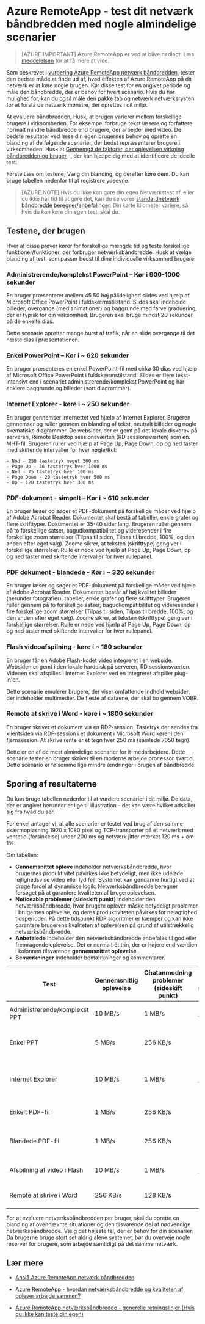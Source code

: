 <properties 
    pageTitle="Azure RemoteApp - test dit netværk båndbredden med nogle almindelige scenarier | Microsoft Azure"
    description="Få mere at vide, hvad med almindelige brugsscenarier, der kan hjælpe dig med at finde ud af dine netværksbåndbredde behov for Azure RemoteApp."
    services="remoteapp"
    documentationCenter="" 
    authors="lizap" 
    manager="mbaldwin" />

<tags 
    ms.service="remoteapp" 
    ms.workload="compute" 
    ms.tgt_pltfrm="na" 
    ms.devlang="na" 
    ms.topic="article" 
    ms.date="08/15/2016" 
    ms.author="elizapo" />
    
# <a name="azure-remoteapp---testing-your-network-bandwidth-usage-with-some-common-scenarios"></a>Azure RemoteApp - test dit netværk båndbredden med nogle almindelige scenarier

> [AZURE.IMPORTANT]
> Azure RemoteApp er ved at blive nedlagt. Læs [meddelelsen](https://go.microsoft.com/fwlink/?linkid=821148) for at få mere at vide.

Som beskrevet i [vurdering Azure RemoteApp netværk båndbredden](remoteapp-bandwidth.md), tester den bedste måde at finde ud af, hvad effekten af Azure RemoteApp på dit netværk er at køre nogle brugen. Kør disse test for en angivet periode og måle den båndbredde, der er behov for hvert scenario. Hvis du har mulighed for, kan du også måle den pakke tab og netværk netværksrysten for at forstå de netværk mønstre, der oprettes i dit miljø.

    
At evaluere båndbredden, Husk, at brugen varierer mellem forskellige brugere i virksomheden. For eksempel forbruge tekst læsere og forfattere normalt mindre båndbredde end brugere, der arbejder med video. De bedste resultater ved læse din egen brugernes behov og oprette en blanding af de følgende scenarier, der bedst repræsenterer brugere i virksomheden. Husk at [Gennemgå de faktorer, der oplevelsen virkning båndbredden og bruger](remoteapp-bandwidthexperience.md) -, der kan hjælpe dig med at identificere de ideelle test.

Første Læs om testene, Vælg din blanding, og derefter køre dem. Du kan bruge tabellen nedenfor til at registrere ydeevne.

>[AZURE.NOTE] Hvis du ikke kan gøre din egen Netværkstest af, eller du ikke har tid til at gøre det, kan du se vores [standardnetværk båndbredde beregner/anbefalinger](remoteapp-bandwidthguidelines.md). Din kørte kilometer variere, så hvis du *kan* køre din egen test, skal du.


## <a name="the-usage-tests"></a>Testene, der brugen
Hver af disse prøver kører for forskellige mængde tid og teste forskellige funktioner/funktioner, der forbruger netværksbåndbredde. Husk at vælge blanding af test, som passer bedst til dine individuelle virksomhed brugere.
 
### <a name="executivecomplex-powerpoint---run-for-900-1000-seconds"></a>Administrerende/komplekst PowerPoint – Kør i 900-1000 sekunder

En bruger præsenterer mellem 45 50 høj pålidelighed slides ved hjælp af Microsoft Office PowerPoint i fuldskærmstilstand. Slides skal indeholde billeder, overgange (med animationer) og baggrunde med farve graduering, der er typisk for din virksomhed. Brugeren skal bruge mindst 20 sekunder på de enkelte dias.
    
Dette scenarie opretter mange burst af trafik, når en slide overgange til det næste dias i præsentationen.
    
### <a name="simple-powerpoint---run-for-620-seconds"></a>Enkel PowerPoint – Kør i ~ 620 sekunder

En bruger præsenteres en enkel PowerPoint-fil med cirka 30 dias ved hjælp af Microsoft Office PowerPoint i fuldskærmstilstand. Slides er flere tekst-intensivt end i scenariet administrerende/komplekst PowerPoint og har enklere baggrunde og billeder (sort diagrammer). 
    
### <a name="internet-explorer---run-for-250-seconds"></a>Internet Explorer - køre i ~ 250 sekunder

En bruger gennemser internettet ved hjælp af Internet Explorer. Brugeren gennemser og ruller gennem en blanding af tekst, neutralt billeder og nogle skematiske diagrammer. De websider, der er gemt på det lokale diskdrev på serveren, Remote Desktop sessionsværten (RD sessionsværten) som en. MHT-fil. Brugeren ruller ved hjælp af Page Up, Page Down, op og ned taster med skiftende intervaller for hver nøgle/Rul:
    
    - Ned - 250 tastetryk meget 500 ms
    - Page Up - 36 tastetryk hver 1000 ms
    - Ned - 75 tastetryk hver 100 ms
    - Page Down - 20 tastetryk hver 500 ms
    - Op - 120 tastetryk hver 300 ms
    
### <a name="pdf-document---simple---run-for-610-seconds"></a>PDF-dokument - simpelt – Kør i ~ 610 sekunder
En bruger læser og søger et PDF-dokument på forskellige måder ved hjælp af Adobe Acrobat Reader. Dokumentet skal bestå af tabeller, enkle grafer og flere skrifttyper. Dokumentet er 35-40 sider lang. Brugeren ruller gennem på to forskellige satser, bagudkompatibilitet og videresender i fire forskellige zoom størrelser (Tilpas til siden, Tilpas til bredde, 100%, og den anden efter eget valg). Zoome sikrer, at teksten (skrifttype) gengiver i forskellige størrelser. Rulle er nede ved hjælp af Page Up, Page Down, op og ned taster med skiftende intervaller for hver rullepanel.

### <a name="pdf-document---mixed---run-for-320-seconds"></a>PDF dokument - blandede - Kør i ~ 320 sekunder
En bruger læser og søger et PDF-dokument på forskellige måder ved hjælp af Adobe Acrobat Reader. Dokumentet består af høj kvalitet billeder (herunder fotografier), tabeller, enkle grafer og flere skrifttyper. Brugeren ruller gennem på to forskellige satser, bagudkompatibilitet og videresender i fire forskellige zoom størrelser (Tilpas til siden, Tilpas til bredde, 100%, og den anden efter eget valg). Zoome sikrer, at teksten (skrifttype) gengiver i forskellige størrelser. Rulle er nede ved hjælp af Page Up, Page Down, op og ned taster med skiftende intervaller for hver rullepanel.

### <a name="flash-video-playback---run-for-180-seconds"></a>Flash videoafspilning - køre i ~ 180 sekunder
En bruger får en Adobe Flash-kodet video integreret i en webside. Websiden er gemt i den lokale harddisk på serveren, RD sessionsværten. Videoen skal afspilles i Internet Explorer ved en integreret afspiller plug-in'en.

Dette scenarie emulerer brugere, der viser omfattende indhold websider, der indeholder multimedier. De fleste af dataene, der skal bo gennem VOBR.

### <a name="word-remote-typing---run-for-1800-seconds"></a>Remote at skrive i Word - køre i ~ 1800 sekunder
En bruger skriver et dokument via en RDP-session. Tastetryk der sendes fra klientsiden via RDP-session i et dokument i Microsoft Word kører i den fjernsession. At skrive rente er ét tegn hver 250 ms (samlede 7050 tegn). 

Dette er en af de mest almindelige scenarier for it-medarbejdere. Dette scenarie tester en bruger skriver til en moderne arbejde processor svartid. Dette scenario er følsomme lige mindre ændringer i brugen af båndbredde.

## <a name="tracking-the-test-results"></a>Sporing af resultaterne

Du kan bruge tabellen nedenfor til at vurdere scenarier i dit miljø. De data, der er angivet herunder er lige til illustration – det kan være hvilket adskiller sig fra hvad du ser. 

For enkel antager vi, at alle scenarier er testet ved brug af den samme skærmopløsning 1920 x 1080 pixel og TCP-transporter på et netværk med ventetid (forsinkelse) under 200 ms og netværk jitter mærket 120 ms + om 1%.

Om tabellen:
- **Gennemsnittet opleve** indeholder netværksbåndbredde, hvor brugernes produktivitet påvirkes ikke betydeligt, men ikke udelade lejlighedsvise video eller lyd fejl. Systemet kan gendanne hurtigt ved at drage fordel af dynamiske logik. Netværksbåndbredde beregner forsøget på at garantere kvaliteten af brugeroplevelsen.
 - **Noticeable problemer (sideskift punkt)** indeholder den netværksbåndbredde, hvor brugere oplever måske betydeligt problemer i brugernes oplevelse, og deres produktiviteten påvirkes for nøjagtighed tidsperioder. På dette tidspunkt RDP algoritmer er kæmper og kan ikke garantere brugerens kvaliteten af oplevelsen på grund af utilstrækkelig netværksbåndbredde.
 - **Anbefalede** indeholder den netværksbåndbredde anbefales til god eller fremragende oplevelse. Det er normalt ét trin, der er højere end værdien i kolonnen tilsvarende **gennemsnittet oplevelse** .
 - **Bemærkninger** indeholder bemærkninger og kommentarer.
 
| Test                  | Gennemsnitlig oplevelse | Chatanmodning problemer (sideskift punkt) | Anbefalede netværksbåndbredde | Noter                                                              |
|-----------------------|--------------------|---------------------------------|-------------------------------|--------------------------------------------------------------------|
| Administrerende/komplekst PPT | 10 MB/s             | 1 MB/s                           | > 10 MB/s, 100 MB/s foretrukne    | På 1 MB/s går mange animationer tabt                                   |
| Enkel PPT            | 5 MB/s              | 256 KB/s                         | 10 MB/s                        | Med en chatanmodning forsinkelse indlæses slides på 256 KB/s                   |
| Internet Explorer     | 10 MB/s             | 1 MB/s                           | > 10 MB/s, 100 MB/s foretrukne    | Web-videoer er Uskarp på 1 MB/s og usammenhængende, hurtigt rulle har problemer |
| Enkelt PDF-fil            | 1 MB/s              | 256 KB/s                         | 5 MB/s                         | På 256 KB/s tager det lang tid at indlæse siden                       |
| Blandede PDF-fil             | 1 MB/s             | 256 KB/s                         | 5 MB/s                         | På 256 KB/s tager siden en stor mængde tid at indlæse    |
| Afspilning af video i Flash  | 10 MB/s             | 1 MB/s                           | > 10 MB/s, 100 MB/s foretrukne    | På 1 MB/s videoen er kornet og nogle rammer udelades           |
| Remote at skrive i Word    | 256 KB/s            | 128 KB/s                         | 1 MB/s                         | På 256 KB/s kan bruger være tiden mellem tastetryk             |

For at evaluere netværksbåndbredden per bruger, skal du oprette en blanding af ovennævnte situationer og den tilsvarende del af nødvendige netværksbåndbredde. Vælg det højeste tal, der er behov for din scenarier. Da brugerne bruge stort set aldrig alene systemet, bør du overveje nogle reserver for brugere, som arbejde samtidigt på det samme netværk.
     
## <a name="learn-more"></a>Lær mere
- [Anslå Azure RemoteApp netværk båndbredden](remoteapp-bandwidth.md)

- [Azure RemoteApp - hvordan netværksbåndbredde og kvaliteten af oplever arbejde sammen?](remoteapp-bandwidthexperience.md)

- [Azure RemoteApp netværksbåndbredde - generelle retningslinjer (Hvis du ikke kan teste din egen)](remoteapp-bandwidthguidelines.md)